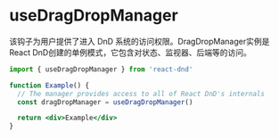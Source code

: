 # useDragDropManager

该钩子为用户提供了进入 DnD 系统的访问权限。DragDropManager实例是React DnD创建的单例模式，它包含对状态、监视器、后端等的访问。

```jsx
import { useDragDropManager } from 'react-dnd'

function Example() {
  // The manager provides access to all of React DnD's internals
  const dragDropManager = useDragDropManager()

  return <div>Example</div>
}
```
